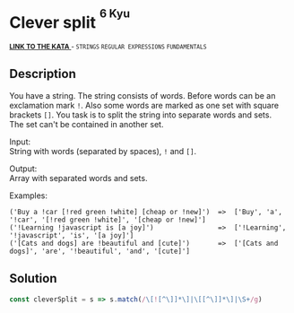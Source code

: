 <h1>Clever split <sup><sup>6 Kyu</sup></sup></h1>

<sup>
  <a href="https://www.codewars.com/kata/5992e11d6ca73b38d50000f0">
    <strong>LINK TO THE KATA</strong>
  </a> - <code>STRINGS</code> <code>REGULAR EXPRESSIONS</code> <code>FUNDAMENTALS</code>
</sup>

## Description

You have a string. The string consists of words. Before words can be an exclamation mark `!`. Also some words are marked as one set with square brackets `[]`. You task is to split the string into separate words and sets.<br>
The set can't be contained in another set.

Input:<br>
String with words (separated by spaces), `!` and `[]`.

Output:<br>
Array with separated words and sets.

Examples:

```
('Buy a !car [!red green !white] [cheap or !new]')  =>  ['Buy', 'a', '!car', '[!red green !white]', '[cheap or !new]']
('!Learning !javascript is [a joy]')                =>  ['!Learning', '!javascript', 'is', '[a joy]']
('[Cats and dogs] are !beautiful and [cute]')       =>  ['[Cats and dogs]', 'are', '!beautiful', 'and', '[cute]']
```

## Solution

```javascript
const cleverSplit = s => s.match(/\[![^\]]*\]|\[[^\]]*\]|\S+/g)
```

